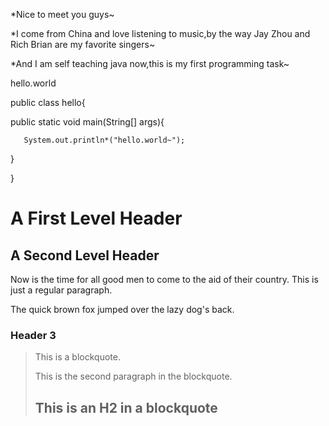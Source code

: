 *Nice to meet you guys~				


*I come from China and love listening to music,by the way Jay Zhou and Rich Brian are my favorite singers~


*And I am self teaching java now,this is my first programming task~



hello.world


public class hello{


   public static void main(String[] args){
			
			
       System.out.println*("hello.world~");
   
   
   }
			
			
   }


A First Level Header
====================
A Second Level Header
---------------------
 
Now is the time for all good men to come to
the aid of their country. This is just a
regular paragraph.
 
The quick brown fox jumped over the lazy
dog's back.
### Header 3
 
> This is a blockquote.
>
> This is the second paragraph in the blockquote.
>
> ## This is an H2 in a blockquote
